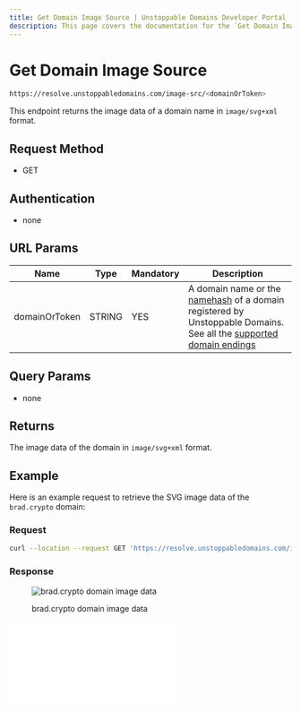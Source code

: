 ```yaml
---
title: Get Domain Image Source | Unstoppable Domains Developer Portal
description: This page covers the documentation for the `Get Domain Image Source` endpoint.
---
```


# Get Domain Image Source

```bash
https://resolve.unstoppabledomains.com/image-src/<domainOrToken>
```

This endpoint returns the image data of a domain name in `image/svg+xml` format.

## Request Method

* GET

## Authentication

* none

## URL Params

| Name | Type | Mandatory | Description |
| - | - | - | - |
| domainOrToken | STRING | YES | A domain name or the [namehash](/getting-started/domain-registry-essentials/namehashing.md) of a domain registered by Unstoppable Domains. See all the [supported domain endings](../overview.md#supported-domains-endings) |

## Query Params

* none

## Returns

The image data of the domain in `image/svg+xml` format.

## Example

Here is an example request to retrieve the SVG image data of the `brad.crypto` domain:

### Request

```bash
curl --location --request GET 'https://resolve.unstoppabledomains.com/image-src/brad.crypto'
```

### Response

<figure>

![brad.crypto domain image data](/images/brad.crypto.svg '#width=40%')

<figcaption>brad.crypto domain image data</figcaption>
</figure>

<embed src="/snippets/_discord.md" />
